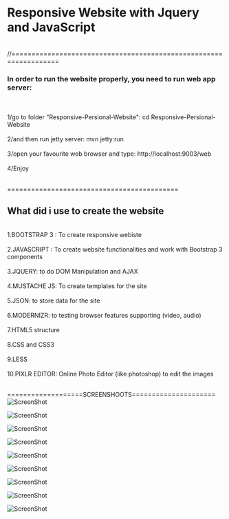 
<h1>Responsive Website with Jquery and JavaScript</h1><br />
//==================================================================
<h3>In order to run the website properly, you need to run web app server:</h3><br /><br />
1/go to folder "Responsive-Persional-Website":  cd Responsive-Persional-Website<br /><br />
2/and then run jetty server:                    mvn jetty:run<br /><br />
3/open your favourite web browser and type:  http://localhost:9003/web<br /><br />
4/Enjoy<br /><br />

===========================================<br />
<h2>What did i use to create the website</h2><br />
1.BOOTSTRAP 3 : To create responsive webiste<br /><br />
2.JAVASCRIPT : To create website functionalities and work with Bootstrap 3 components<br /><br />
3.JQUERY: to do DOM Manipulation and AJAX<br /><br />
4.MUSTACHE JS: To create templates for the site<br /><br />
5.JSON: to store data for the site<br /><br />
6.MODERNIZR: to testing browser features supporting (video, audio)<br /><br />
7.HTML5 structure<br /><br />
8.CSS and CSS3<br /><br />
9.LESS <br /><br />
10.PIXLR EDITOR: Online Photo Editor (like photoshop) to edit the images<br /><br />

===================SCREENSHOOTS=====================<br />
![ScreenShot](https://raw.githubusercontent.com/tommythongnguyen/Responsive-Personal-Website/master/www/graphics/githubImages/homepage.png)<br />

![ScreenShot](https://raw.githubusercontent.com/tommythongnguyen/Responsive-Personal-Website/master/www/graphics/githubImages/photopage.png)<br />

![ScreenShot](https://raw.githubusercontent.com/tommythongnguyen/Responsive-Personal-Website/master/www/graphics/githubImages/photoCarousel.png)<br />

![ScreenShot](https://raw.githubusercontent.com/tommythongnguyen/Responsive-Personal-Website/master/www/graphics/githubImages/mediapage.png)<br />

![ScreenShot](https://raw.githubusercontent.com/tommythongnguyen/Responsive-Personal-Website/master/www/graphics/githubImages/videos.png)<br />

![ScreenShot](https://raw.githubusercontent.com/tommythongnguyen/Responsive-Personal-Website/master/www/graphics/githubImages/movies.png)<br />

![ScreenShot](https://raw.githubusercontent.com/tommythongnguyen/Responsive-Personal-Website/master/www/graphics/githubImages/comedies.png)<br />

![ScreenShot](https://raw.githubusercontent.com/tommythongnguyen/Responsive-Personal-Website/master/www/graphics/githubImages/album.png)<br />

![ScreenShot](https://raw.githubusercontent.com/tommythongnguyen/Responsive-Personal-Website/master/www/graphics/githubImages/aboutpage.png)<br />
